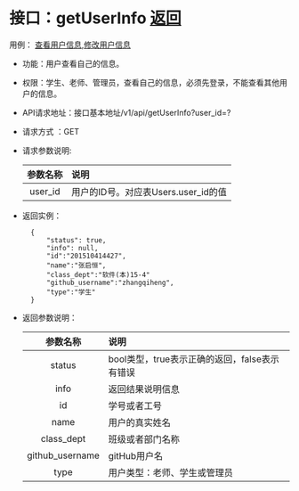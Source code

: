 # 接口：getUserInfo  [返回](../README.md)
用例： [查看用户信息](../用例/查看用户信息.md),[修改用户信息](../用例/修改用户信息.md)

- 功能：用户查看自己的信息。

- 权限：学生、老师、管理员，查看自己的信息，必须先登录，不能查看其他用户的信息。

- API请求地址：接口基本地址/v1/api/getUserInfo?user_id=?

- 请求方式 ：GET

- 请求参数说明:

  |参数名称|说明|
  |:--:|:--|
  |user_id|用户的ID号。对应表Users.user_id的值|

- 返回实例：

        {
            "status": true,
            "info": null,
            "id":"201510414427",
            "name":"张启恒",
            "class_dept":"软件(本)15-4"
            "github_username":"zhangqiheng",
            "type":"学生"
        }

- 返回参数说明：

  |参数名称|说明|
  |:--:|:--|
  |status|bool类型，true表示正确的返回，false表示有错误|
  |info|返回结果说明信息|
  |id|学号或者工号|
  |name|用户的真实姓名|
  |class_dept|班级或者部门名称|
  |github_username|gitHub用户名|
  |type|用户类型：老师、学生或管理员|
